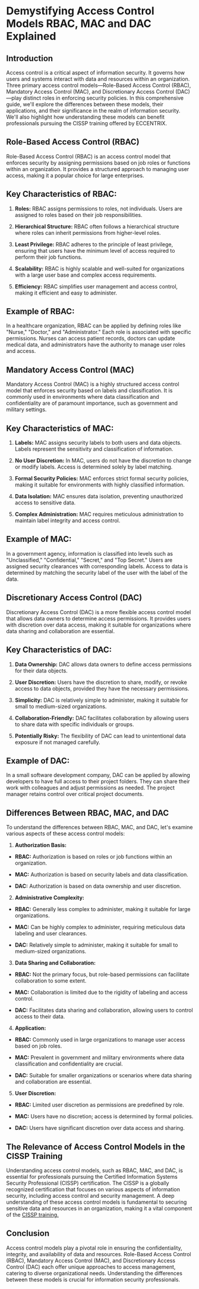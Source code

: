# Demystifying Access Control Models RBAC, MAC and DAC Explained
## Introduction 

Access control is a critical aspect of information security. It governs how users and systems interact with data and resources within an organization. Three primary access control models—Role-Based Access Control (RBAC), Mandatory Access Control (MAC), and Discretionary Access Control (DAC)—play distinct roles in enforcing security policies. In this comprehensive guide, we'll explore the differences between these models, their applications, and their significance in the realm of information security. We'll also highlight how understanding these models can benefit professionals pursuing the CISSP training offered by ECCENTRIX. 

## Role-Based Access Control (RBAC) 

Role-Based Access Control (RBAC) is an access control model that enforces security by assigning permissions based on job roles or functions within an organization. It provides a structured approach to managing user access, making it a popular choice for large enterprises. 

## Key Characteristics of RBAC: 

1. **Roles:** RBAC assigns permissions to roles, not individuals. Users are assigned to roles based on their job responsibilities. 

2. **Hierarchical Structure:** RBAC often follows a hierarchical structure where roles can inherit permissions from higher-level roles. 

3. **Least Privilege:** RBAC adheres to the principle of least privilege, ensuring that users have the minimum level of access required to perform their job functions. 

4. **Scalability:** RBAC is highly scalable and well-suited for organizations with a large user base and complex access requirements. 

5. **Efficiency:** RBAC simplifies user management and access control, making it efficient and easy to administer. 

## Example of RBAC: 

In a healthcare organization, RBAC can be applied by defining roles like "Nurse," "Doctor," and "Administrator." Each role is associated with specific permissions. Nurses can access patient records, doctors can update medical data, and administrators have the authority to manage user roles and access. 

## Mandatory Access Control (MAC) 

Mandatory Access Control (MAC) is a highly structured access control model that enforces security based on labels and classification. It is commonly used in environments where data classification and confidentiality are of paramount importance, such as government and military settings. 

## Key Characteristics of MAC: 

1. **Labels:** MAC assigns security labels to both users and data objects. Labels represent the sensitivity and classification of information. 

2. **No User Discretion:** In MAC, users do not have the discretion to change or modify labels. Access is determined solely by label matching. 

3. **Formal Security Policies:** MAC enforces strict formal security policies, making it suitable for environments with highly classified information. 

4. **Data Isolation:** MAC ensures data isolation, preventing unauthorized access to sensitive data. 

5. **Complex Administration:** MAC requires meticulous administration to maintain label integrity and access control. 

## Example of MAC: 

In a government agency, information is classified into levels such as "Unclassified," "Confidential," "Secret," and "Top Secret." Users are assigned security clearances with corresponding labels. Access to data is determined by matching the security label of the user with the label of the data. 

## Discretionary Access Control (DAC) 

Discretionary Access Control (DAC) is a more flexible access control model that allows data owners to determine access permissions. It provides users with discretion over data access, making it suitable for organizations where data sharing and collaboration are essential. 

## Key Characteristics of DAC: 

1. **Data Ownership:** DAC allows data owners to define access permissions for their data objects. 

2. **User Discretion:** Users have the discretion to share, modify, or revoke access to data objects, provided they have the necessary permissions. 

3. **Simplicity:** DAC is relatively simple to administer, making it suitable for small to medium-sized organizations. 

4. **Collaboration-Friendly:** DAC facilitates collaboration by allowing users to share data with specific individuals or groups. 

5. **Potentially Risky:** The flexibility of DAC can lead to unintentional data exposure if not managed carefully. 

## Example of DAC: 

In a small software development company, DAC can be applied by allowing developers to have full access to their project folders. They can share their work with colleagues and adjust permissions as needed. The project manager retains control over critical project documents. 

## Differences Between RBAC, MAC, and DAC 

To understand the differences between RBAC, MAC, and DAC, let's examine various aspects of these access control models: 

1. **Authorization Basis:** 

- **RBAC:** Authorization is based on roles or job functions within an organization. 

- **MAC:** Authorization is based on security labels and data classification. 

- **DAC:** Authorization is based on data ownership and user discretion. 

2. **Administrative Complexity:** 

- **RBAC:** Generally less complex to administer, making it suitable for large organizations. 

- **MAC:** Can be highly complex to administer, requiring meticulous data labeling and user clearances. 

- **DAC:** Relatively simple to administer, making it suitable for small to medium-sized organizations. 

3. **Data Sharing and Collaboration:** 

- **RBAC:** Not the primary focus, but role-based permissions can facilitate collaboration to some extent. 

- **MAC:** Collaboration is limited due to the rigidity of labeling and access control. 

- **DAC:** Facilitates data sharing and collaboration, allowing users to control access to their data. 

4. **Application:** 

- **RBAC:** Commonly used in large organizations to manage user access based on job roles. 

- **MAC:** Prevalent in government and military environments where data classification and confidentiality are crucial. 

- **DAC:** Suitable for smaller organizations or scenarios where data sharing and collaboration are essential. 

5. **User Discretion:** 

- **RBAC:** Limited user discretion as permissions are predefined by role. 

- **MAC:** Users have no discretion; access is determined by formal policies. 

- **DAC:** Users have significant discretion over data access and sharing. 

## The Relevance of Access Control Models in the CISSP Training 

Understanding access control models, such as RBAC, MAC, and DAC, is essential for professionals pursuing the Certified Information Systems Security Professional (CISSP) certification. The CISSP is a globally recognized certification that focuses on various aspects of information security, including access control and security management. A deep understanding of these access control models is fundamental to securing sensitive data and resources in an organization, making it a vital component of the [CISSP training.](https://www.eccentrix.ca/en/courses/information-security/certified-information-systems-security-professional-cissp-cs8502)

## Conclusion 

Access control models play a pivotal role in ensuring the confidentiality, integrity, and availability of data and resources. Role-Based Access Control (RBAC), Mandatory Access Control (MAC), and Discretionary Access Control (DAC) each offer unique approaches to access management, catering to diverse organizational needs. Understanding the differences between these models is crucial for information security professionals.  
